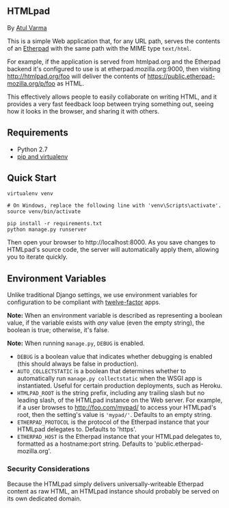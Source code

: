 ## HTMLpad

By [Atul Varma][]

This is a simple Web application that, for any URL path, serves the
contents of an [Etherpad][] with the same path with the MIME type
`text/html`.

For example, if the application is served from htmlpad.org and the
Etherpad backend it's configured to use is at
etherpad.mozilla.org:9000, then visiting http://htmlpad.org/foo
will deliver the contents of https://public.etherpad-mozilla.org/p/foo as
HTML.

This effectively allows people to easily collaborate on writing HTML,
and it provides a very fast feedback loop between trying something
out, seeing how it looks in the browser, and sharing it with others.

## Requirements

* Python 2.7
* [pip and virtualenv](http://stackoverflow.com/q/4324558)

## Quick Start

```
virtualenv venv

# On Windows, replace the following line with 'venv\Scripts\activate'.
source venv/bin/activate

pip install -r requirements.txt
python manage.py runserver
```

Then open your browser to http://localhost:8000. As you save changes to
HTMLpad's source code, the server will automatically apply them, allowing
you to iterate quickly.

## Environment Variables

Unlike traditional Django settings, we use environment variables
for configuration to be compliant with [twelve-factor][] apps.

**Note:** When an environment variable is described as representing a
boolean value, if the variable exists with *any* value (even the empty
string), the boolean is true; otherwise, it's false.

**Note:** When running `manage.py`, `DEBUG` is enabled.

* `DEBUG` is a boolean value that indicates whether debugging is enabled
  (this should always be false in production).
* `AUTO_COLLECTSTATIC` is a boolean that determines whether to
  automatically run `manage.py collectstatic` when the WSGI app is
  instantiated. Useful for certain production deployments, such as Heroku.
* `HTMLPAD_ROOT` is the string prefix, including any trailing slash but no
  leading slash, of the HTMLpad instance on the Web server. For example,
  if a user browses to http://foo.com/mypad/ to access your HTMLpad's root,
  then the setting's value is `'mypad/'`. Defaults to an empty string.
* `ETHERPAD_PROTOCOL` is the protocol of the Etherpad instance that
  your HTMLpad delegates to. Defaults to 'https'.
* `ETHERPAD_HOST` is the Etherpad instance that your HTMLpad delegates to,
  formatted as a hostname:port string. Defaults to 'public.etherpad-mozilla.org'.

### Security Considerations ###

Because the HTMLpad simply delivers universally-writeable Etherpad content
as raw HTML, an HTMLpad instance should probably be served on its own
dedicated domain.

<!-- Links -->

  [Etherpad]: https://github.com/ether/etherpad-lite
  [twelve-factor]: http://12factor.net/
  [Atul Varma]: http://toolness.com
